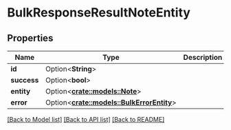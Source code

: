 # BulkResponseResultNoteEntity

## Properties

Name | Type | Description | Notes
------------ | ------------- | ------------- | -------------
**id** | Option<**String**> |  | [optional]
**success** | Option<**bool**> |  | [optional]
**entity** | Option<[**crate::models::Note**](Note.md)> |  | [optional]
**error** | Option<[**crate::models::BulkErrorEntity**](BulkErrorEntity.md)> |  | [optional]

[[Back to Model list]](../README.md#documentation-for-models) [[Back to API list]](../README.md#documentation-for-api-endpoints) [[Back to README]](../README.md)


